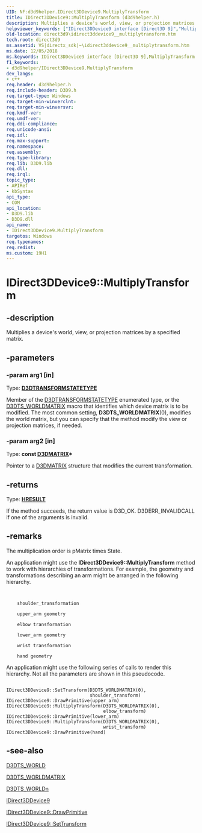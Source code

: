 ```yaml
---
UID: NF:d3d9helper.IDirect3DDevice9.MultiplyTransform
title: IDirect3DDevice9::MultiplyTransform (d3d9helper.h)
description: Multiplies a device's world, view, or projection matrices by a specified matrix.helpviewer_keywords: ["IDirect3DDevice9 interface [Direct3D 9]","MultiplyTransform method","IDirect3DDevice9.MultiplyTransform","IDirect3DDevice9::MultiplyTransform","MultiplyTransform","MultiplyTransform method [Direct3D 9]","MultiplyTransform method [Direct3D 9]","IDirect3DDevice9 interface","d3d9helper/IDirect3DDevice9::MultiplyTransform","direct3d9.idirect3ddevice9__multiplytransform","fe383422-a888-e230-bf89-3ae4af8e8e7d"]
old-location: direct3d9\idirect3ddevice9__multiplytransform.htm
tech.root: direct3d9
ms.assetid: VS|directx_sdk|~\idirect3ddevice9__multiplytransform.htm
ms.date: 12/05/2018
ms.keywords: IDirect3DDevice9 interface [Direct3D 9],MultiplyTransform method, IDirect3DDevice9.MultiplyTransform, IDirect3DDevice9::MultiplyTransform, MultiplyTransform, MultiplyTransform method [Direct3D 9], MultiplyTransform method [Direct3D 9],IDirect3DDevice9 interface, d3d9helper/IDirect3DDevice9::MultiplyTransform, direct3d9.idirect3ddevice9__multiplytransform, fe383422-a888-e230-bf89-3ae4af8e8e7d
f1_keywords:
- d3d9helper/IDirect3DDevice9.MultiplyTransform
dev_langs:
- c++
req.header: d3d9helper.h
req.include-header: D3D9.h
req.target-type: Windows
req.target-min-winverclnt: 
req.target-min-winversvr: 
req.kmdf-ver: 
req.umdf-ver: 
req.ddi-compliance: 
req.unicode-ansi: 
req.idl: 
req.max-support: 
req.namespace: 
req.assembly: 
req.type-library: 
req.lib: D3D9.lib
req.dll: 
req.irql: 
topic_type:
- APIRef
- kbSyntax
api_type:
- COM
api_location:
- D3D9.lib
- D3D9.dll
api_name:
- IDirect3DDevice9.MultiplyTransform
targetos: Windows
req.typenames: 
req.redist: 
ms.custom: 19H1
---
```


# IDirect3DDevice9::MultiplyTransform


## -description


Multiplies a device's world, view, or projection matrices by a specified matrix. 


## -parameters




### -param arg1 [in]

Type: <b><a href="https://docs.microsoft.com/windows/desktop/direct3d9/d3dtransformstatetype">D3DTRANSFORMSTATETYPE</a></b>

Member of the <a href="https://docs.microsoft.com/windows/desktop/direct3d9/d3dtransformstatetype">D3DTRANSFORMSTATETYPE</a> enumerated type, or the <a href="https://docs.microsoft.com/windows/desktop/direct3d9/d3dts-worldmatrix">D3DTS_WORLDMATRIX</a> macro that identifies which device matrix is to be modified. The most common setting, <b>D3DTS_WORLDMATRIX</b>(0), modifies the world matrix, but you can specify that the method modify the view or projection matrices, if needed. 


### -param arg2 [in]

Type: <b>const <a href="https://docs.microsoft.com/windows/desktop/direct3d9/d3dmatrix">D3DMATRIX</a>*</b>

Pointer to a <a href="https://docs.microsoft.com/windows/desktop/direct3d9/d3dmatrix">D3DMATRIX</a> structure that modifies the current transformation. 


## -returns



Type: <b><a href="/windows/win32/com/structure-of-com-error-codes">HRESULT</a></b>

If the method succeeds, the return value is D3D_OK. D3DERR_INVALIDCALL if one of the arguments is invalid.




## -remarks



The multiplication order is pMatrix times State.

An application might use the <b>IDirect3DDevice9::MultiplyTransform</b> method to work with hierarchies of transformations. For example, the geometry and transformations describing an arm might be arranged in the following hierarchy.


```

    
    shoulder_transformation
    
    upper_arm geometry
    
    elbow transformation
    
    lower_arm geometry
    
    wrist transformation
    
    hand geometry

```


An application might use the following series of calls to render this hierarchy. Not all the parameters are shown in this pseudocode.
    
            


```

IDirect3DDevice9::SetTransform(D3DTS_WORLDMATRIX(0), 
                               shoulder_transform)
IDirect3DDevice9::DrawPrimitive(upper_arm)
IDirect3DDevice9::MultiplyTransform(D3DTS_WORLDMATRIX(0), 
                                    elbow_transform)
IDirect3DDevice9::DrawPrimitive(lower_arm)
IDirect3DDevice9::MultiplyTransform(D3DTS_WORLDMATRIX(0), 
                                    wrist_transform)
IDirect3DDevice9::DrawPrimitive(hand)
```





## -see-also




<a href="https://docs.microsoft.com/windows/desktop/direct3d9/d3dts-world">D3DTS_WORLD</a>



<a href="https://docs.microsoft.com/windows/desktop/direct3d9/d3dts-worldmatrix">D3DTS_WORLDMATRIX</a>



<a href="https://docs.microsoft.com/windows/desktop/direct3d9/d3dts-worldn">D3DTS_WORLDn</a>



<a href="https://docs.microsoft.com/windows/desktop/api/d3d9helper/nn-d3d9helper-idirect3ddevice9">IDirect3DDevice9</a>



<a href="https://docs.microsoft.com/windows/desktop/api/d3d9/nf-d3d9-idirect3ddevice9-drawprimitive">IDirect3DDevice9::DrawPrimitive</a>



<a href="https://docs.microsoft.com/windows/desktop/api/d3d9helper/nf-d3d9helper-idirect3ddevice9-settransform">IDirect3DDevice9::SetTransform</a>
 

 

